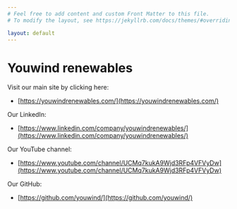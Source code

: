 ```yaml
---
# Feel free to add content and custom Front Matter to this file.
# To modify the layout, see https://jekyllrb.com/docs/themes/#overriding-theme-defaults

layout: default
---
```


# Youwind renewables


Visit our main site by clicking here:
- [https://youwindrenewables.com/](https://youwindrenewables.com/)

Our LinkedIn:
- [https://www.linkedin.com/company/youwindrenewables/](https://www.linkedin.com/company/youwindrenewables/) 

Our YouTube channel:
- [https://www.youtube.com/channel/UCMq7kukA9Wjd3RFp4VFVyDw](https://www.youtube.com/channel/UCMq7kukA9Wjd3RFp4VFVyDw)

Our GitHub:
- [https://github.com/youwind/](https://github.com/youwind/)
